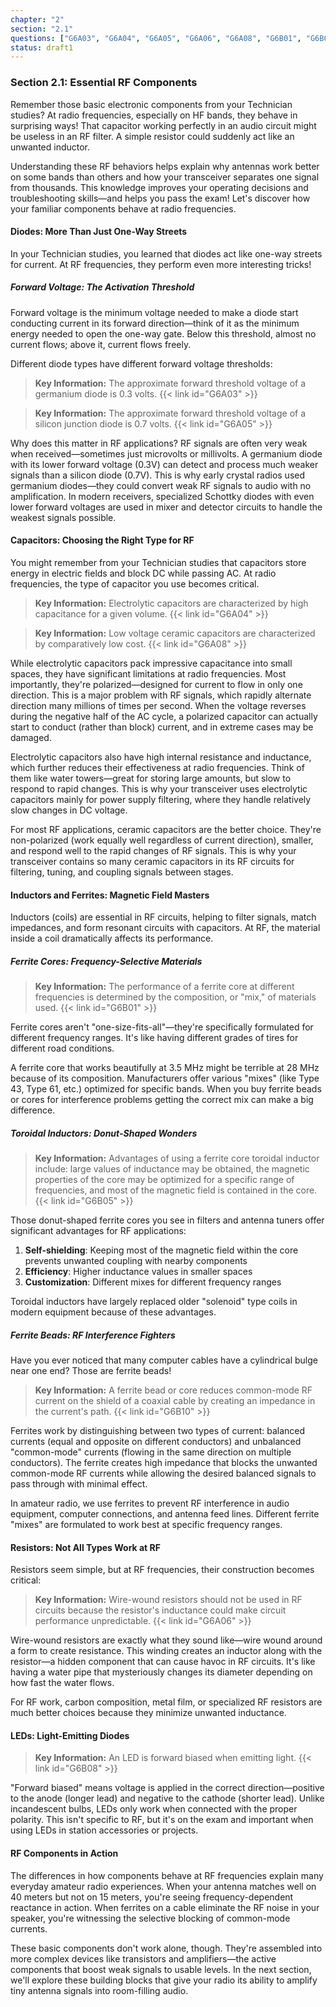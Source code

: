 ```yaml
---
chapter: "2"
section: "2.1"
questions: ["G6A03", "G6A04", "G6A05", "G6A06", "G6A08", "G6B01", "G6B05", "G6B08", "G6B10"]
status: draft1
---
```


### Section 2.1: Essential RF Components

Remember those basic electronic components from your Technician studies? At radio frequencies, especially on HF bands, they behave in surprising ways! That capacitor working perfectly in an audio circuit might be useless in an RF filter. A simple resistor could suddenly act like an unwanted inductor.

Understanding these RF behaviors helps explain why antennas work better on some bands than others and how your transceiver separates one signal from thousands. This knowledge improves your operating decisions and troubleshooting skills—and helps you pass the exam! Let's discover how your familiar components behave at radio frequencies.

#### Diodes: More Than Just One-Way Streets

In your Technician studies, you learned that diodes act like one-way streets for current. At RF frequencies, they perform even more interesting tricks!

##### Forward Voltage: The Activation Threshold

Forward voltage is the minimum voltage needed to make a diode start conducting current in its forward direction—think of it as the minimum energy needed to open the one-way gate. Below this threshold, almost no current flows; above it, current flows freely.

Different diode types have different forward voltage thresholds:

> **Key Information:** The approximate forward threshold voltage of a germanium diode is 0.3 volts. {{< link id="G6A03" >}}

> **Key Information:** The approximate forward threshold voltage of a silicon junction diode is 0.7 volts. {{< link id="G6A05" >}}

Why does this matter in RF applications? RF signals are often very weak when received—sometimes just microvolts or millivolts. A germanium diode with its lower forward voltage (0.3V) can detect and process much weaker signals than a silicon diode (0.7V). This is why early crystal radios used germanium diodes—they could convert weak RF signals to audio with no amplification. In modern receivers, specialized Schottky diodes with even lower forward voltages are used in mixer and detector circuits to handle the weakest signals possible.

#### Capacitors: Choosing the Right Type for RF

You might remember from your Technician studies that capacitors store energy in electric fields and block DC while passing AC. At radio frequencies, the type of capacitor you use becomes critical.

> **Key Information:** Electrolytic capacitors are characterized by high capacitance for a given volume. {{< link id="G6A04" >}}

> **Key Information:** Low voltage ceramic capacitors are characterized by comparatively low cost. {{< link id="G6A08" >}}

While electrolytic capacitors pack impressive capacitance into small spaces, they have significant limitations at radio frequencies. Most importantly, they're polarized—designed for current to flow in only one direction. This is a major problem with RF signals, which rapidly alternate direction many millions of times per second. When the voltage reverses during the negative half of the AC cycle, a polarized capacitor can actually start to conduct (rather than block) current, and in extreme cases may be damaged.

Electrolytic capacitors also have high internal resistance and inductance, which further reduces their effectiveness at radio frequencies. Think of them like water towers—great for storing large amounts, but slow to respond to rapid changes. This is why your transceiver uses electrolytic capacitors mainly for power supply filtering, where they handle relatively slow changes in DC voltage.

For most RF applications, ceramic capacitors are the better choice. They're non-polarized (work equally well regardless of current direction), smaller, and respond well to the rapid changes of RF signals. This is why your transceiver contains so many ceramic capacitors in its RF circuits for filtering, tuning, and coupling signals between stages.

#### Inductors and Ferrites: Magnetic Field Masters

Inductors (coils) are essential in RF circuits, helping to filter signals, match impedances, and form resonant circuits with capacitors. At RF, the material inside a coil dramatically affects its performance.

##### Ferrite Cores: Frequency-Selective Materials

> **Key Information:** The performance of a ferrite core at different frequencies is determined by the composition, or "mix," of materials used. {{< link id="G6B01" >}}

Ferrite cores aren't "one-size-fits-all"—they're specifically formulated for different frequency ranges. It's like having different grades of tires for different road conditions.

A ferrite core that works beautifully at 3.5 MHz might be terrible at 28 MHz because of its composition. Manufacturers offer various "mixes" (like Type 43, Type 61, etc.) optimized for specific bands. When you buy ferrite beads or cores for interference problems getting the correct mix can make a big difference.

##### Toroidal Inductors: Donut-Shaped Wonders

> **Key Information:** Advantages of using a ferrite core toroidal inductor include: large values of inductance may be obtained, the magnetic properties of the core may be optimized for a specific range of frequencies, and most of the magnetic field is contained in the core. {{< link id="G6B05" >}}

Those donut-shaped ferrite cores you see in filters and antenna tuners offer significant advantages for RF applications:

1. **Self-shielding**: Keeping most of the magnetic field within the core prevents unwanted coupling with nearby components
2. **Efficiency**: Higher inductance values in smaller spaces
3. **Customization**: Different mixes for different frequency ranges

Toroidal inductors have largely replaced older "solenoid" type coils in modern equipment because of these advantages.

##### Ferrite Beads: RF Interference Fighters

Have you ever noticed that many computer cables have a cylindrical bulge near one end? Those are ferrite beads! 

> **Key Information:** A ferrite bead or core reduces common-mode RF current on the shield of a coaxial cable by creating an impedance in the current's path. {{< link id="G6B10" >}}

Ferrites work by distinguishing between two types of current: balanced currents (equal and opposite on different conductors) and unbalanced "common-mode" currents (flowing in the same direction on multiple conductors). The ferrite creates high impedance that blocks the unwanted common-mode RF currents while allowing the desired balanced signals to pass through with minimal effect.

In amateur radio, we use ferrites to prevent RF interference in audio equipment, computer connections, and antenna feed lines. Different ferrite "mixes" are formulated to work best at specific frequency ranges.

#### Resistors: Not All Types Work at RF

Resistors seem simple, but at RF frequencies, their construction becomes critical:

> **Key Information:** Wire-wound resistors should not be used in RF circuits because the resistor's inductance could make circuit performance unpredictable. {{< link id="G6A06" >}}

Wire-wound resistors are exactly what they sound like—wire wound around a form to create resistance. This winding creates an inductor along with the resistor—a hidden component that can cause havoc in RF circuits. It's like having a water pipe that mysteriously changes its diameter depending on how fast the water flows.

For RF work, carbon composition, metal film, or specialized RF resistors are much better choices because they minimize unwanted inductance.

#### LEDs: Light-Emitting Diodes

> **Key Information:** An LED is forward biased when emitting light. {{< link id="G6B08" >}}

"Forward biased" means voltage is applied in the correct direction—positive to the anode (longer lead) and negative to the cathode (shorter lead). Unlike incandescent bulbs, LEDs only work when connected with the proper polarity. This isn't specific to RF, but it's on the exam and important when using LEDs in station accessories or projects.

#### RF Components in Action

The differences in how components behave at RF frequencies explain many everyday amateur radio experiences. When your antenna matches well on 40 meters but not on 15 meters, you're seeing frequency-dependent reactance in action. When ferrites on a cable eliminate the RF noise in your speaker, you're witnessing the selective blocking of common-mode currents.

These basic components don't work alone, though. They're assembled into more complex devices like transistors and amplifiers—the active components that boost weak signals to usable levels. In the next section, we'll explore these building blocks that give your radio its ability to amplify tiny antenna signals into room-filling audio.
